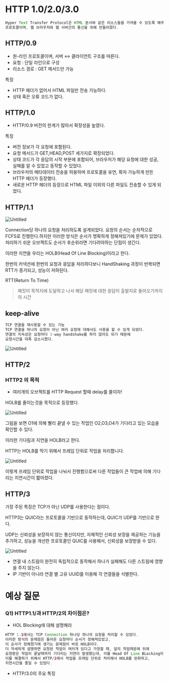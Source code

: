 # HTTP 1.0/2.0/3.0

```java
Hyper Text Transfer Protocol은 HTML 문서와 같은 리소스들을 가져올 수 있도록 해주는 
프로토콜이며, 웹 브라우저와 웹 서버간의 통신을 위해 만들어졌다.
```

## HTTP/0.9

- 원-라인 프로토콜이며, 서버 ↔ 클라이언트 구조를 따른다.
- 요청 : 단일 라인으로 구성
- 리소스 경로 : GET 메서드만 가능

특징

- HTTP 헤더가 없어서 HTML 파일만 전송 가능하다.
- 상태 혹은 오류 코드가 없다.

## HTTP/1.0

- HTTP/0.9 버전의 한계가 많아서 확장성을 높였다.

특징

- 버전 정보가 각 요청에 포함된다.
- 요청 메서드가 GET,HEAD,POST 세가지로 확장되었다.
- 상태 코드가 각 응답의 시작 부분에 포함되어, 브라우저가 해당 요청에 대한 성공, 실패를 알 수 있었고 동작할 수 있었다.
- 브라우저의 메타데이터 전송을 허용하며 프로토콜을 유연, 확자 가능하게 만든 HTTP 헤더가 등장했다.
- 새로운 HTTP 헤더의 등장으로 HTML 파일 이외의 다른 파일도 전송할 수 있게 되었다.

## HTTP/1.1

![Untitled](https://file.notion.so/f/f/bea1f681-e907-4ad0-8d9e-c46aa582a35d/ed098ea9-41eb-44ab-b5a0-2924640eef76/Untitled.png?id=0126d148-80e3-49c5-a6e3-746ddd9fbe1a&table=block&spaceId=bea1f681-e907-4ad0-8d9e-c46aa582a35d&expirationTimestamp=1709467200000&signature=Ir0zMJP9tkIVdPLNW8_4e4CIk096KfAvj_aC0UDxTY4&downloadName=Untitled.png)

Connection당 하나의 요청을 처리하도록 설계되었다.
요청의 순서는 순차적으로 FCFS로 진행한다.하지만 이러한 방식은 순서가 명확하게 정해져있기에 문제가 있었다. 처리하기 쉬운 오브젝트도 순서가 후순위라면 기다려야하는 단점이 생긴다.

이러한 지연을 우리는 HOLB(Head Of Line Blocking)이라고 한다.

한번의 커넥션에 한번의 요청과 응답을 처리하다보니 HandShaking 과정이 반복되면 RTT가 증가되고, 성능이 저하된다.

RTT(Return To Time) 

> 패킷이 목적지에 도달하고 나서 해당 패킷에 대한 응답이 출발지로 돌아오기까지의 시간
> 

## keep-alive

```java
TCP 연결을 재사용할 수 있는 기능
TCP 연결을 하나의 요청이 아닌 여러 요청에 대해서도 사용을 할 수 있게 되었다.
연결의 지속성은 요청마다 3-way handshake를 하지 않아도 되기 때문에
요청시간을 대폭 감소시켰다.
```

![Untitled](https://file.notion.so/f/f/bea1f681-e907-4ad0-8d9e-c46aa582a35d/6c706686-384f-4da0-86d9-b100f5590ba8/Untitled.png?id=c6fd2ba0-7c9b-4901-bfe2-cb870b8aa8c3&table=block&spaceId=bea1f681-e907-4ad0-8d9e-c46aa582a35d&expirationTimestamp=1709467200000&signature=N2FBamWnK0yh1fQg5y2ORitrHCnvNah4nV3I2DQxe8w&downloadName=Untitled.png)

## HTTP/2

### HTTP2 의 목적

- 여러개의 오브젝트를 HTTP Request 할때 delay를 줄이자!

HOLB를 줄이는것을 목적으로 등장했다.

![Untitled](https://file.notion.so/f/f/bea1f681-e907-4ad0-8d9e-c46aa582a35d/7cd00b4a-e406-4ca4-ae29-3722534d0979/Untitled.png?id=bd3fb48e-a3d2-45ce-99c9-d40323d61192&table=block&spaceId=bea1f681-e907-4ad0-8d9e-c46aa582a35d&expirationTimestamp=1709467200000&signature=2p3gYGl07gAyVqATN3vxBMt8-DKHnazZtaytWa0DdZI&downloadName=Untitled.png)

그림을 보면 O1에 의해 빨리 끝낼 수 있는 작업인 O2,O3,O4가 기다리고 있는 모습을 확인할 수 있다.

이러한 기다림과 지연을 HOLB라고 한다.

HTTP는 HOLB를 막기 위해서 프레임 단위로 작업을 처리합니다.

![Untitled](https://file.notion.so/f/f/bea1f681-e907-4ad0-8d9e-c46aa582a35d/730db06c-1a07-492d-8a7c-3ccfaa95c7ce/Untitled.png?id=509899db-1ccf-4ee2-9c0f-5cd263c2241e&table=block&spaceId=bea1f681-e907-4ad0-8d9e-c46aa582a35d&expirationTimestamp=1709467200000&signature=wBm4XrU-X-gJ02oFFaqjLOzrtjuZIbbJfW_Fi_8WdcA&downloadName=Untitled.png)

이렇게 프레임 단위로 작업을 나눠서 진행함으로써 다른 작업들이 큰 작업에 의해 기다리는 지연시간이 짧아졌다.

## HTTP/3

가장 주된 특징은 TCP가 아닌 UDP를 사용한다는 점이다.

HTTP3는 QUIC라는 프로토콜을 기반으로 동작하는데, QUIC가 UDP를 기반으로 한다.

UDP는 신뢰성을 보장하지 않는 통신이지만, 자체적인 신뢰성 보장을 제공하는 기능을 추가하고, 성능을 개선한 프로토콜인 QUIC를 사용해서, 신뢰성을 보장받을 수 있다.

![Untitled](https://file.notion.so/f/f/bea1f681-e907-4ad0-8d9e-c46aa582a35d/5c22bb99-042d-4ce5-afc5-1ad99e72602d/Untitled.png?id=bac40419-5d84-4751-9388-c42f0d742d52&table=block&spaceId=bea1f681-e907-4ad0-8d9e-c46aa582a35d&expirationTimestamp=1709467200000&signature=5RlWFmYV_6A3M9mUk_t6kmzlTxKpdD1r_bAR3ctm45c&downloadName=Untitled.png)

- 연결 내 스트림이 완전히 독립적으로 동작해서 하나가 실패해도 다른 스트림에 영향을 주지 않는다.
- IP 기반이 아니라 연결 별 고유 UUID를 이용해 각 연결들을 식별한다.

# 예상 질문

### **Q1) HTTP1.1/과  HTTP/2의 차이점은?**

- HOL Blocking에 대해 설명해라

```java
HTTP 1.1에서는 TCP Connection 하나당 하나의 요청을 처리할 수 있었다.
이러한 방식의 문제점은 들어온 요청마다 순서가 정해져있었고, 
이 순서가 정해졌기에 생기는 문제점이 바로 HOLB이다.
더 자세하게 설명하면 요청된 작업이 여러개 있다고 가정할 때, 앞의 작업때문에 뒤에 
요청받은 작업이 끝날때까지 기다리는 지연이 발생했는데, 이를 Head Of Line BLocking이라고 한다.
이를 해결하기 위해서 HTTP/2에서 작업을 프레임 단위로 처리해서 HOLB를 완화하고,
지연시간을 줄일 수 있었다.
```

- HTTP/3.0의 주요 특징
